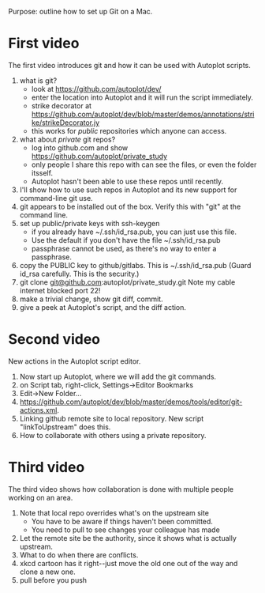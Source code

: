 Purpose: outline how to set up Git on a Mac.

# First video
The first video introduces git and how it can be used with Autoplot scripts.

1. what is git?
   - look at https://github.com/autoplot/dev/
   - enter the location into Autoplot and it will run the script immediately.
   - strike decorator at https://github.com/autoplot/dev/blob/master/demos/annotations/strike/strikeDecorator.jy
   - this works for *public* repositories which anyone can access.
2. what about *private* git repos?
   - log into github.com and show https://github.com/autoplot/private_study
   - only people I share this repo with can see the files, or even the folder itsself.
   - Autoplot hasn't been able to use these repos until recently.
4. I'll show how to use such repos in Autoplot and its new support for command-line git use.
5. git appears to be installed out of the box.  Verify this with "git" at the command line.
6. set up public/private keys with ssh-keygen
   - if you already have ~/.ssh/id_rsa.pub, you can just use this file.
   - Use the default if you don't have the file ~/.ssh/id_rsa.pub
   - passphrase cannot be used, as there's no way to enter a passphrase.
8. copy the PUBLIC key to github/gitlabs.  This is ~/.ssh/id_rsa.pub  (Guard id_rsa carefully.  This is the security.)
9. git clone git@github.com:autoplot/private_study.git  Note my cable internet blocked port 22!  
10. make a trivial change, show git diff, commit.
11. give a peek at Autoplot's script, and the diff action.

# Second video
New actions in the Autoplot script editor.

1. Now start up Autoplot, where we will add the git commands.
2. on Script tab, right-click, Settings->Editor Bookmarks
3. Edit->New Folder...
4. https://github.com/autoplot/dev/blob/master/demos/tools/editor/git-actions.xml.
5. Linking github remote site to local repository.  New script "linkToUpstream" does this.
6. How to collaborate with others using a private repository.

# Third video 
The third video shows how collaboration is done with multiple people working on an area.

1. Note that local repo overrides what's on the upstream site
   - You have to be aware if things haven't been committed.
   - You need to pull to see changes your colleague has made
2. Let the remote site be the authority, since it shows what is actually upstream.
3. What to do when there are conflicts.
4. xkcd cartoon has it right--just move the old one out of the way and clone a new one.
5. pull before you push
